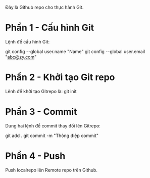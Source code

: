 Đây là Github repo cho thực hành Git.

# Phần 1 - Cấu hình Git
Lệnh để cấu hình Git:

git config --global user.name "Name"
git config --global user.email "abc@zy.com"

# Phần 2 - Khởi tạo Git repo
Lênh để khởi tạo Gitrepo là: git init

# Phần 3 - Commit
Dung hai lệnh để commit thay đổi lên Gitrepo:

git add .
git commit -m "Thông điệp commit"

# Phần 4 - Push
Push localrepo lên Remote repo trên Github.
